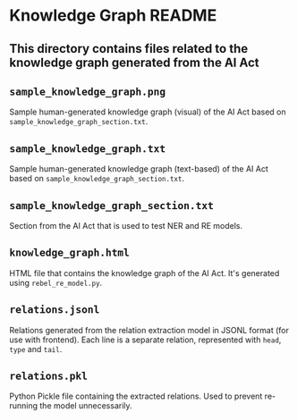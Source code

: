 # Knowledge Graph README

## This directory contains files related to the knowledge graph generated from the AI Act

## `sample_knowledge_graph.png`
Sample human-generated knowledge graph (visual) of the AI Act based on `sample_knowledge_graph_section.txt`.

## `sample_knowledge_graph.txt`
Sample human-generated knowledge graph (text-based) of the AI Act based on `sample_knowledge_graph_section.txt`.

## `sample_knowledge_graph_section.txt`
Section from the AI Act that is used to test NER and RE models.

## `knowledge_graph.html`
HTML file that contains the knowledge graph of the AI Act. It's generated using `rebel_re_model.py`.

## `relations.jsonl`
Relations generated from the relation extraction model in JSONL format (for use with frontend).
Each line is a separate relation, represented with `head`, `type` and `tail`.

## `relations.pkl`
Python Pickle file containing the extracted relations. Used to prevent re-running the model unnecessarily.